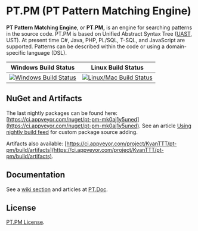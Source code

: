 # PT.PM (PT Pattern Matching Engine)

**PT Pattern Matching Engine**, or **PT.PM,** is an engine for searching patterns in the source code.
PT.PM is based on Unified Abstract Syntax Tree ([UAST](https://en.wikipedia.org/wiki/Abstract_syntax_tree#Unified_AST),
UST). At present time C\#, Java, PHP, PL/SQL, T-SQL, and JavaScript
are supported. Patterns can be described within the code or using a
domain-specific language (DSL).

| Windows Build Status | Linux Build Status |
|---|---|
| [![Windows Build Status](https://ci.appveyor.com/api/projects/status/vo0acpvek4q1x8yh?svg=true)](https://ci.appveyor.com/project/KvanTTT/pt-pm) | [![Linux/Mac Build Status](https://api.travis-ci.org/PositiveTechnologies/PT.PM.svg?branch=master)](https://travis-ci.org/PositiveTechnologies/PT.PM) |

## NuGet and Artifacts

The last nightly packages can be found here: [https://ci.appveyor.com/nuget/pt-pm-mk0aj1y5uned](https://ci.appveyor.com/nuget/pt-pm-mk0aj1y5uned). See an article [Using nightly build feed](https://github.com/AvaloniaUI/Avalonia/wiki/Using-nightly-build-feed) for custom package source adding.

Artifacts also available: [https://ci.appveyor.com/project/KvanTTT/pt-pm/build/artifacts](https://ci.appveyor.com/project/KvanTTT/pt-pm/build/artifacts).

## Documentation

See a [wiki section](https://github.com/PositiveTechnologies/PT.PM/wiki) and articles at [PT.Doc](https://github.com/PositiveTechnologies/PT.Doc).

## License

[PT.PM License](LICENSE.md).
